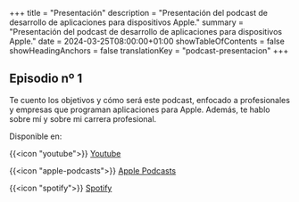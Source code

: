 +++
title = "Presentación"
description = "Presentación del podcast de desarrollo de aplicaciones para dispositivos Apple."
summary = "Presentación del podcast de desarrollo de aplicaciones para dispositivos Apple."
date = 2024-03-25T08:00:00+01:00
showTableOfContents = false
showHeadingAnchors = false
translationKey = "podcast-presentacion"
+++
## Episodio nº 1

Te cuento los objetivos y cómo será este podcast, enfocado a profesionales y empresas que programan aplicaciones para Apple. Además, te hablo sobre mí y sobre mi carrera profesional.

Disponible en:

{{<icon "youtube">}} [Youtube](https://youtu.be/SmbZ-knLaUQ)

{{<icon "apple-podcasts">}} [Apple Podcasts](https://podcasts.apple.com/es/podcast/programando-para-apple/id1737822341?i=1000650392832)

{{<icon "spotify">}} [Spotify](https://open.spotify.com/episode/2J8FbEi0XDeX99Qj7zaxb2?si=PdN9jh9QT8SC8iE2cqygYQ)